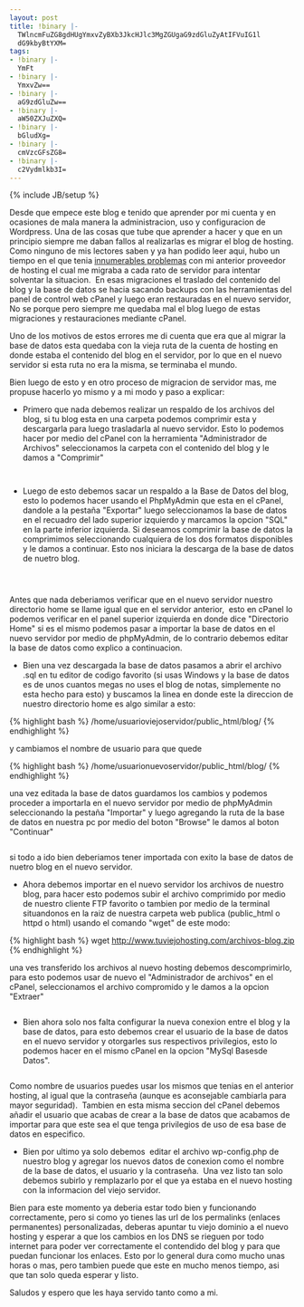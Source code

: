 ```yaml
---
layout: post
title: !binary |-
  TWlncmFuZG8gdHUgYmxvZyBXb3JkcHJlc3MgZGUgaG9zdGluZyAtIFVuIG1l
  dG9kbyBtYXM=
tags:
- !binary |-
  YmFt
- !binary |-
  YmxvZw==
- !binary |-
  aG9zdGluZw==
- !binary |-
  aW50ZXJuZXQ=
- !binary |-
  bGludXg=
- !binary |-
  cmVzcGFsZG8=
- !binary |-
  c2Vydmlkb3I=
---
```

{% include JB/setup %}

Desde que empece este blog e tenido que aprender por mi cuenta y en ocasiones de mala manera la administracion, uso y configuracion de 
Wordpress. Una de las cosas que tube que aprender a hacer y que en un principio siempre me daban fallos al realizarlas es migrar el blog 
de hosting. Como ninguno de mis lectores saben y ya han podido leer aqui, hubo un tiempo en el que tenia 
<a href="http://blog.jam.net.ve/2009/08/17/de-nuevo-problemas-con-el-hosting/">innumerables problemas</a> con mi anterior proveedor 
de hosting el cual me migraba a cada rato de servidor para intentar solventar la situacion.  En esas migraciones el traslado 
del contenido del blog y la base de datos se hacia sacando backups con las herramientas del panel de control web cPanel y luego 
eran restauradas en el nuevo servidor, No se porque pero siempre me quedaba mal el blog luego de estas migraciones y restauraciones 
mediante cPanel.

Uno de los motivos de estos errores me di cuenta que era que al migrar la base de datos esta quedaba con la vieja ruta de la cuenta de 
hosting en donde estaba el contenido del blog en el servidor, por lo que en el nuevo servidor si esta ruta no era la misma, se terminaba 
el mundo.

Bien luego de esto y en otro proceso de migracion de servidor mas, me propuse hacerlo yo mismo y a mi modo y paso a explicar:

- Primero que nada debemos realizar un respaldo de los archivos del blog, si tu blog esta en una carpeta podemos comprimir esta y 
descargarla para luego trasladarla al nuevo servidor. Esto lo podemos hacer por medio del cPanel con la herramienta 
"Administrador de Archivos" seleccionamos la carpeta con el contenido del blog y le damos a "Comprimir"

<a href="http://imgur.com/sfcjt"><img src="http://i.imgur.com/sfcjtl.png" title="Hosted by imgur.com" alt="" /></a>

<a href="http://imgur.com/lV9ph"><img src="http://i.imgur.com/lV9phl.png" title="Hosted by imgur.com" alt="" /></a>

- Luego de esto debemos sacar un respaldo a la Base de Datos del blog, esto lo podemos hacer usando el PhpMyAdmin que esta en el 
cPanel, dandole a la pestaña "Exportar" luego seleccionamos la base de datos en el recuadro del lado superior izquierdo y marcamos la 
opcion "SQL" en la parte inferior izquierda. Si deseamos comprimir la base de datos la comprimimos seleccionando cualquiera de los dos 
formatos disponibles y le damos a continuar. Esto nos iniciara la descarga de la base de datos de nuetro blog.

<a href="http://imgur.com/Dn9rU"><img src="http://i.imgur.com/Dn9rUl.png" title="Hosted by imgur.com" alt="" /></a>

<a href="http://imgur.com/L7m68"><img src="http://i.imgur.com/L7m68l.png" title="Hosted by imgur.com" alt="" /></a>

<a href="http://imgur.com/mmTy0"><img src="http://i.imgur.com/mmTy0s.png" title="Hosted by imgur.com" alt="" /></a>

Antes que nada deberiamos verificar que en el nuevo servidor nuestro directorio home se llame igual que en el servidor anterior, 
esto en cPanel lo podemos verificar en el panel superior izquierda en donde dice "Directorio Home" si es el mismo podemos pasar a 
importar la base de datos en el nuevo servidor por medio de phpMyAdmin, de lo contrario debemos editar la base de datos como explico 
a continuacion.

- Bien una vez descargada la base de datos pasamos a abrir el archivo .sql en tu editor de codigo favorito 
(si usas Windows y la base de datos es de unos cuantos megas no uses el blog de notas, simplemente no esta hecho para esto) 
y buscamos la linea en donde este la direccion de nuestro directorio home es algo similar a esto:

{% highlight bash %}
  /home/usuarioviejoservidor/public_html/blog/
{% endhighlight %}

y cambiamos el nombre de usuario para que quede

{% highlight bash %}
  /home/usuarionuevoservidor/public_html/blog/
{% endhighlight %}

una vez editada la base de datos guardamos los cambios y podemos proceder a importarla en el nuevo servidor por medio de phpMyAdmin 
seleccionando la pestaña "Importar" y luego agregando la ruta de la base de datos en nuestra pc por medio del boton 
"Browse" le damos al boton "Continuar"

<a href="http://imgur.com/KD0fs"><img src="http://i.imgur.com/KD0fss.png" title="Hosted by imgur.com" alt="" /></a>

si todo a ido bien deberiamos tener importada con exito la base de datos de nuetro blog en el nuevo servidor.

- Ahora debemos importar en el nuevo servidor los archivos de nuestro blog, para hacer esto podemos subir el archivo comprimido 
por medio de nuestro cliente FTP favorito o tambien por medio de la terminal situandonos en la raiz de nuestra carpeta web 
publica (public_html o httpd o html) usando el comando "wget" de este modo:

{% highlight bash %}
  wget http://www.tuviejohosting.com/archivos-blog.zip
{% endhighlight %}

una ves transferido los archivos al nuevo hosting debemos descomprimirlo, para esto podemos usar de nuevo el 
"Administrador de archivos" en el cPanel, seleccionamos el archivo compromido y le damos a la opcion "Extraer"

<a href="http://imgur.com/lV9ph"><img src="http://i.imgur.com/lV9phl.png" title="Hosted by imgur.com" alt="" /></a>

- Bien ahora solo nos falta configurar la nueva conexion entre el blog y la base de datos, para esto debemos crear el usuario 
de la base de datos en el nuevo servidor y otorgarles sus respectivos privilegios, esto lo podemos hacer en el mismo cPanel 
en la opcion "MySql Basesde Datos".

<a href="http://imgur.com/ftMQd"><img src="http://i.imgur.com/ftMQdl.png" title="Hosted by imgur.com" alt="" /></a>

Como nombre de usuarios puedes usar los mismos que tenias en el anterior hosting, al igual que la contraseña 
(aunque es aconsejable cambiarla para mayor seguridad).  Tambien en esta misma seccion del cPanel debemos añadir el usuario 
que acabas de crear a la base de datos que acabamos de importar para que este sea el que tenga privilegios de uso 
de esa base de datos en especifico.

- Bien por ultimo ya solo debemos  editar el archivo wp-config.php de nuestro blog y agregar los nuevos datos de conexion 
como el nombre de la base de datos, el usuario y la contraseña.  Una vez listo tan solo debemos subirlo y remplazarlo por 
el que ya estaba en el nuevo hosting con la informacion del viejo servidor.

Bien para este momento ya deberia estar todo bien y funcionando correctamente, pero si como yo tienes las url de 
los permalinks (enlaces permanentes) personalizadas, deberas apuntar tu viejo dominio a el nuevo hosting y esperar 
a que los cambios en los DNS se rieguen por todo internet para poder ver correctamente el contendido del blog y 
para que puedan funcionar los enlaces. Esto por lo general dura como mucho unas horas o mas, pero tambien puede 
que este en mucho menos tiempo, asi que tan solo queda esperar y listo.

Saludos y espero que les haya servido tanto como a mi.
